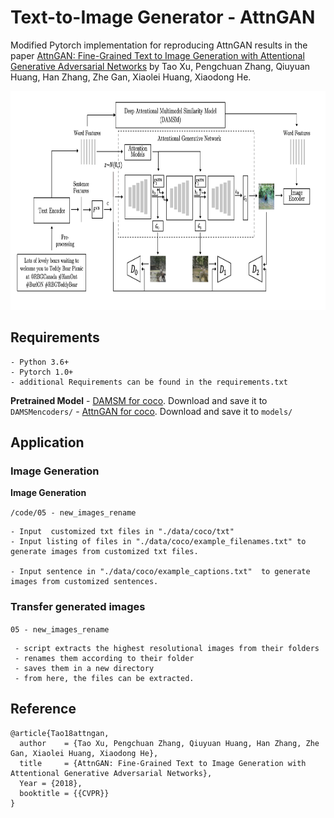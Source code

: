 # Text-to-Image Generator -  AttnGAN 


Modified Pytorch implementation for reproducing AttnGAN results in the paper [AttnGAN: Fine-Grained Text to Image Generation
with Attentional Generative Adversarial Networks](http://openaccess.thecvf.com/content_cvpr_2018/papers/Xu_AttnGAN_Fine-Grained_Text_CVPR_2018_paper.pdf) by Tao Xu, Pengchuan Zhang, Qiuyuan Huang, Han Zhang, Zhe Gan, Xiaolei Huang, Xiaodong He. 

<img src="AttnGAN.png" width="900px" height="350px"/>


## Requirements

    - Python 3.6+
    - Pytorch 1.0+
    - additional Requirements can be found in the requirements.txt

**Pretrained Model**
    - [DAMSM for coco](https://drive.google.com/open?id=1zIrXCE9F6yfbEJIbNP5-YrEe2pZcPSGJ). Download and save it to `DAMSMencoders/`
    - [AttnGAN for coco](https://drive.google.com/open?id=1i9Xkg9nU74RAvkcqKE-rJYhjvzKAMnCi). Download and save it to `models/`



## Application

### Image Generation


**Image Generation**


`/code/05 - new_images_rename`

    - Input  customized txt files in "./data/coco/txt"
    - Input listing of files in "./data/coco/example_filenames.txt" to generate images from customized txt files.  
    
    - Input sentence in "./data/coco/example_captions.txt"  to generate images from customized sentences.


### Transfer generated images

`05 - new_images_rename`

     - script extracts the highest resolutional images from their folders
     - renames them according to their folder
     - saves them in a new directory 
     - from here, the files can be extracted. 


## Reference 


```
@article{Tao18attngan,
  author    = {Tao Xu, Pengchuan Zhang, Qiuyuan Huang, Han Zhang, Zhe Gan, Xiaolei Huang, Xiaodong He},
  title     = {AttnGAN: Fine-Grained Text to Image Generation with Attentional Generative Adversarial Networks},
  Year = {2018},
  booktitle = {{CVPR}}
}
```